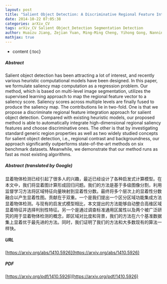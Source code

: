 ```yaml
---
layout: post
title: "Salient Object Detection: A Discriminative Regional Feature Integration Approach"
date: 2014-10-22 07:05:38
categories: arXiv_CV
tags: arXiv_CV Salient Object_Detection Segmentation Detection
author: Huaizu Jiang, Zejian Yuan, Ming-Ming Cheng, Yihong Gong, Nanning Zheng, Jingdong Wang
mathjax: true
---
```


* content
{:toc}

##### Abstract
Salient object detection has been attracting a lot of interest, and recently various heuristic computational models have been designed. In this paper, we formulate saliency map computation as a regression problem. Our method, which is based on multi-level image segmentation, utilizes the supervised learning approach to map the regional feature vector to a saliency score. Saliency scores across multiple levels are finally fused to produce the saliency map. The contributions lie in two-fold. One is that we propose a discriminate regional feature integration approach for salient object detection. Compared with existing heuristic models, our proposed method is able to automatically integrate high-dimensional regional saliency features and choose discriminative ones. The other is that by investigating standard generic region properties as well as two widely studied concepts for salient object detection, i.e., regional contrast and backgroundness, our approach significantly outperforms state-of-the-art methods on six benchmark datasets. Meanwhile, we demonstrate that our method runs as fast as most existing algorithms.

##### Abstract (translated by Google)
显着物体检测已经引起了很多人的兴趣，最近已经设计了各种启发式计算模型。在本文中，我们将显着图计算形成回归问题。我们的方法是基于多级图像分割，利用监督学习方法将区域特征向量映射到显着性分数。最终将多个层次上的显着性分数融合以产生显着性图。贡献在于双重。一个是我们提出一个区分区域功能集成方法显着物体检测。与现有的启发式模型相比，本文提出的方法能够自动整合高维区域显着特征并选择判别性特征。另一个是通过调查标准通用区属性以及两个被广泛研究的用于显着物体检测的概念，即区域对比度和背景，我们的方法在六个基准数据集上显着优于最先进的方法。同时，我们证明了我们的方法和大多数现有的算法一样快。

##### URL
[https://arxiv.org/abs/1410.5926](https://arxiv.org/abs/1410.5926)

##### PDF
[https://arxiv.org/pdf/1410.5926](https://arxiv.org/pdf/1410.5926)

